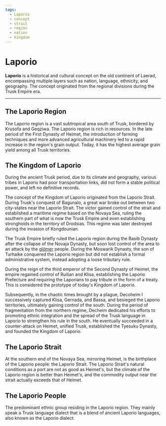 ```yaml
---
tags:
  - Laporio
  - concept
  - strait
  - region
  - nation
  - kingdom
---
```

# **Laporio**

**Laporio** is a historical and cultural concept on the old continent of Laerad, encompassing multiple layers such as nation, language, ethnicity, and geography. The concept originated from the regional divisions during the Trusk Empire era.

---

## **The Laporio Region**

The Laporio region is a vast subtropical area south of Trusk, bordered by Krusofa and Geqziwa. The Laporio region is rich in resources. In the late period of the First Dynasty of Heimet, the introduction of farming techniques and more advanced agricultural machinery led to a rapid increase in the region's grain output. Today, it has the highest average grain yield among all Trusk territories.

## **The Kingdom of Laporio**

During the ancient Trusk period, due to its climate and geography, various tribes in Laporio had poor transportation links, did not form a stable political power, and left no definitive records.

The concept of the Kingdom of Laporio originated from the Laporio Strait. During Trusk's conquest of Bagunalo, a great war broke out between two city-states near the Laporio Strait. The victor gained control of the strait and established a maritime regime based on the Novaya Sea, ruling the southern part of what is now the Trusk Empire and even establishing strongholds in the territory of Drodsias. This regime was later destroyed during the invasion of Kongdounian.

The Trusk Empire briefly ruled the Laporio region during the Basib Dynasty after the collapse of the Novaja Dynasty, but soon lost control of the area to an attack by the [glömer](咕洛.md) people. During the Moswarik Dynasty, the son of Turhaike conquered the Laporio region but did not establish a formal administrative system, instead adopting a loose tributary rule.

During the reign of the third emperor of the Second Dynasty of Heimet, the empire regained control of Ruilian and Klisa, establishing the Laporio Prefecture and requiring the Laporians to pay tribute in the form of a treaty. This is considered the prototype of today's Kingdom of Laporio.

Subsequently, in the chaotic times brought by a plague, Decoheim I successively captured Klisa, Gernada, and Bassa, and besieged the Laporio territories, ultimately gaining control of the south. During the period of fragmentation from the northern regime, Decheim dedicated his efforts to promoting ethnic integration and the spread of the Trusk language in Laporio to strengthen his rule in the south. He eventually succeeded in a counter-attack on Heimet, unified Trusk, established the Tyesuku Dynasty, and founded the Kingdom of Laporio.

## **The Laporio Strait**

At the southern end of the Novaya Sea, mirroring Heimet, is the birthplace of the Laporio people: the Laporio Strait. The Laporio Strait's natural conditions as a port are not as good as Heimet's, but the climate of the Laporio region is better than Heimet's, and the commodity output near the strait actually exceeds that of Heimet.

## **The Laporio People**

The predominant ethnic group residing in the Laporio region. They mainly speak a Trusk language dialect that is a blend of ancient Laporio languages, also known as the Laporio dialect.